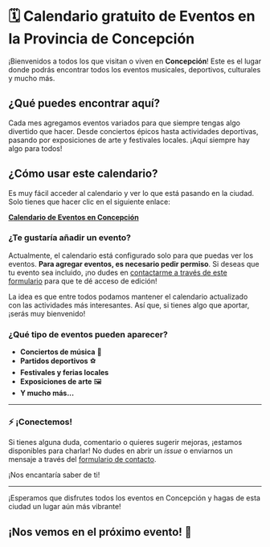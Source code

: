 # 🗓️ Calendario gratuito de Eventos en la Provincia de Concepción

¡Bienvenidos a todos los que visitan o viven en **Concepción**! Este es el lugar donde podrás encontrar todos los eventos musicales, deportivos, culturales y mucho más.

## ¿Qué puedes encontrar aquí?

Cada mes agregamos eventos variados para que siempre tengas algo divertido que hacer. Desde conciertos épicos hasta actividades deportivas, pasando por exposiciones de arte y festivales locales. ¡Aquí siempre hay algo para todos!

## ¿Cómo usar este calendario?

Es muy fácil acceder al calendario y ver lo que está pasando en la ciudad. Solo tienes que hacer clic en el siguiente enlace:

[**Calendario de Eventos en Concepción**](https://calendar.google.com/calendar/embed?src=503528309cedbb2e46727a3da1891488630b101058bfabaecf3688a42bb3987a%40group.calendar.google.com&ctz=America%2FSantiago)

### ¿Te gustaría añadir un evento?

Actualmente, el calendario está configurado solo para que puedas ver los eventos. **Para agregar eventos, es necesario pedir permiso**. Si deseas que tu evento sea incluido, ¡no dudes en [contactarme a través de este formulario](https://forms.gle/wPibaSuBNfHQXvRu6) para que te dé acceso de edición!

La idea es que entre todos podamos mantener el calendario actualizado con las actividades más interesantes. Así que, si tienes algo que aportar, ¡serás muy bienvenido!

### ¿Qué tipo de eventos pueden aparecer?

- **Conciertos de música** 🎵
- **Partidos deportivos** ⚽
- **Festivales y ferias locales**
- **Exposiciones de arte** 🖼️
- **Y mucho más...**

---

### ⚡ ¡Conectemos!

Si tienes alguna duda, comentario o quieres sugerir mejoras, ¡estamos disponibles para charlar! No dudes en abrir un *issue* o enviarnos un mensaje a través del [formulario de contacto](https://forms.gle/wPibaSuBNfHQXvRu6).

¡Nos encantaría saber de ti!

---

¡Esperamos que disfrutes todos los eventos en Concepción y hagas de esta ciudad un lugar aún más vibrante!

## ¡Nos vemos en el próximo evento! 👋
